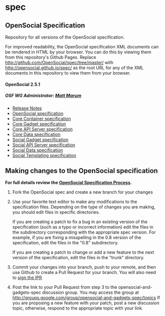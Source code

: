 spec
====

OpenSocial Specification
------------------------

Repository for all versions of the OpenSocial specification.

For improved readability, the OpenSocial specification XML documents can be rendered in HTML by your browser.
You can do this by viewing them from this repository's Github Pages.
Replace http://github.com/OpenSocial/spec/tree/master/ with http://opensocial.github.io/spec/
as the root URL for any of the XML documents in this repository to view them from your browser.

#### OpenSocial 2.5.1

##### OSF WG Administrator:  [Matt Marum](http://github.com/mgmarum/)

- [Release Notes](http://opensocial.github.io/spec/2.5.1/OpenSocial-Specification-Release-Notes.xml)
- [OpenSocial specification](http://opensocial.github.io/spec/2.5.1/OpenSocial-Specification.xml)
- [Core Container specification](http://opensocial.github.io/spec/2.5.1/Core-Container.xml)
- [Core Gadget specification](http://opensocial.github.io/spec/2.5.1/Core-Gadget.xml)
- [Core API Server specification](http://opensocial.github.io/spec/2.5.1/Core-API-Server.xml)
- [Core Data specification](http://opensocial.github.io/spec/2.5.1/Core-Data.xml)
- [Social Gadget specification](http://opensocial.github.io/spec/2.5.1/Social-Gadget.xml)
- [Social API Server specification](http://opensocial.github.io/spec/2.5.1/Social-API-Server.xml)
- [Social Data specification](http://opensocial.github.io/spec/2.5.1/Social-Data.xml)
- [Social Templating specification](http://opensocial.github.io/spec/2.5.1/Social-Templating.xml)


Making changes to the OpenSocial specification
----------------------------------
 **For full details review the [OpenSocial Specification Process](https://opensocial.atlassian.net/wiki/display/OSD/Specification+Process).**
 
1. Fork the OpenSocial spec and create a new branch for your changes
   
2. Use your favorite text editor to make any modifications to the
   specification files.  Depending on the type of changes you are making,
   you should edit files in specific directories.

   If you are creating a patch to fix a bug in an existing version of the
   specification (such as a typo or incorrect information) edit the files
   in the subdirectory corresponding with the appropriate spec version. 
   For example, if you are fixing a misspelling in the 0.8 version of the
   specification, edit the files in the "0.8" subdirectory.

   If you are creating a patch to change or add a new feature to the next
   version of the specification, edit the files in the "trunk"
   directory.
   
3. Commit your changes into your branch, push to your remote, and then use
   Github to create a Pull Request for your branch. You will also need to <a href="http://www.clahub.com/agreements/OpenSocial/spec">sign the IPR</a>
   
4. Post the link to your Pull Request from step 3 to the opensocial-and-gadgets-spec
    discussion group.  You may access the group at
    http://groups.google.com/group/opensocial-and-gadgets-spec/topics
    If you are proposing a new feature with your patch, post a new discussion
    topic, otherwise, respond to the appropriate topic with your link.
